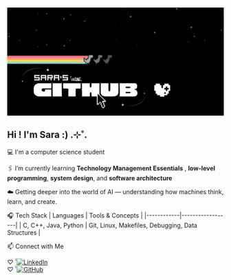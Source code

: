 ![image_alt](https://github.com/Oy5tz/Oy5tz/blob/bfd1a34461ec0d80c32c5806c681c6fdc0a0c988/Saras_GITHUB.jpg)
## Hi ! I'm Sara :) .⊹˚.

💻 I'm a computer science student  

🖇️ I’m currently learning **Technology Management Essentials** , **low-level programming**, **system design**, and **software architecture**  

☁️ Getting deeper into the world of AI — understanding how machines think, learn, and create.  

🎧 Tech Stack
| Languages | Tools & Concepts |
|------------|------------------|
| C, C++, Java, Python | Git, Linux, Makefiles, Debugging, Data Structures |  

 📫 Connect with Me  

 
♡ ̆̈      [![LinkedIn](https://img.shields.io/badge/LinkedIn-blue?logo=linkedin&logoColor=white)](www.linkedin.com/in/sara-jaber-800a12264)  
♡ ̆̈   [![GitHub](https://img.shields.io/badge/GitHub-black?logo=github&logoColor=white)](https://github.com/Oy5tz)

<!--
[![Anurag's GitHub stats](https://github-readme-stats.vercel.app/api?username=Oy5tz)](https://github.com/anuraghazra/github-readme-stats)
